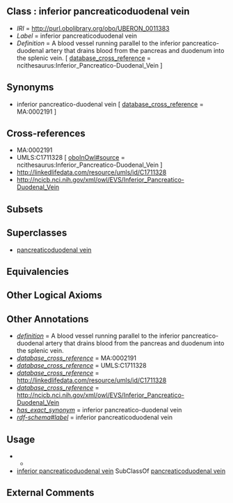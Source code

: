 
## Class : inferior pancreaticoduodenal vein

 * *IRI* = http://purl.obolibrary.org/obo/UBERON_0011383
 * *Label* = inferior pancreaticoduodenal vein
 * *Definition* = A blood vessel running parallel to the inferior pancreatico-duodenal artery that drains blood from the pancreas and duodenum into the splenic vein. [ [database_cross_reference](../../ef/oboInOwl#hasDbXref.md) = ncithesaurus:Inferior_Pancreatico-Duodenal_Vein ]

## Synonyms

 * inferior pancreatico-duodenal vein [ [database_cross_reference](../../ef/oboInOwl#hasDbXref.md) = MA:0002191 ]

## Cross-references

 * MA:0002191
 * UMLS:C1711328 [ [oboInOwl#source](../../ce/oboInOwl#source.md) = ncithesaurus:Inferior_Pancreatico-Duodenal_Vein ]
 * http://linkedlifedata.com/resource/umls/id/C1711328
 * http://ncicb.nci.nih.gov/xml/owl/EVS/Inferior_Pancreatico-Duodenal_Vein

## Subsets


## Superclasses

 * [pancreaticoduodenal vein](../../UBERON/90/UBERON_0004690.md)

## Equivalencies


## Other Logical Axioms


## Other Annotations

 * *[definition](../../IAO/15/IAO_0000115.md)* = A blood vessel running parallel to the inferior pancreatico-duodenal artery that drains blood from the pancreas and duodenum into the splenic vein.
 * *[database_cross_reference](../../ef/oboInOwl#hasDbXref.md)* = MA:0002191
 * *[database_cross_reference](../../ef/oboInOwl#hasDbXref.md)* = UMLS:C1711328
 * *[database_cross_reference](../../ef/oboInOwl#hasDbXref.md)* = http://linkedlifedata.com/resource/umls/id/C1711328
 * *[database_cross_reference](../../ef/oboInOwl#hasDbXref.md)* = http://ncicb.nci.nih.gov/xml/owl/EVS/Inferior_Pancreatico-Duodenal_Vein
 * *[has_exact_synonym](../../ym/oboInOwl#hasExactSynonym.md)* = inferior pancreatico-duodenal vein
 * *[rdf-schema#label](../../el/rdf-schema#label.md)* = inferior pancreaticoduodenal vein

## Usage

 * -
 * [inferior pancreaticoduodenal vein](../../UBERON/83/UBERON_0011383.md) SubClassOf [pancreaticoduodenal vein](../../UBERON/90/UBERON_0004690.md)

## External Comments

